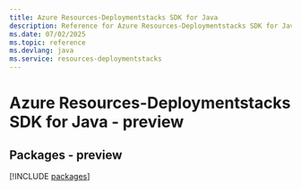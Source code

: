 ```yaml
---
title: Azure Resources-Deploymentstacks SDK for Java
description: Reference for Azure Resources-Deploymentstacks SDK for Java
ms.date: 07/02/2025
ms.topic: reference
ms.devlang: java
ms.service: resources-deploymentstacks
---
```

# Azure Resources-Deploymentstacks SDK for Java - preview
## Packages - preview
[!INCLUDE [packages](resources-deploymentstacks-index.md)]